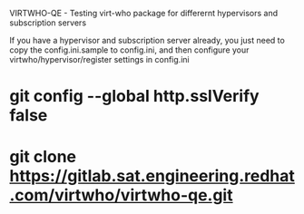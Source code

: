 VIRTWHO-QE - Testing virt-who package for differernt hypervisors and subscription servers

If you have a hypervisor and subscription server already, you just need to copy the config.ini.sample to config.ini, and then configure your virtwho/hypervisor/register settings in config.ini

# git config --global http.sslVerify false

# git clone https://gitlab.sat.engineering.redhat.com/virtwho/virtwho-qe.git

